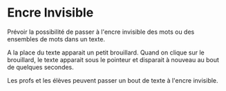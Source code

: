 # Encre Invisible

Prévoir la possibilité de passer à l'encre invisible des mots ou des ensembles de mots dans un texte. 

A la place du texte apparait un petit brouillard. 
Quand on clique sur le brouillard,  le texte apparait sous le pointeur et disparait à nouveau au bout de quelques secondes. 

Les profs et les élèves peuvent passer un bout de texte à l'encre invisible. 
